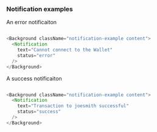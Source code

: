 ### Notification examples

An error notificaiton

```js

<Background className="notification-example content">
  <Notification
    text="Cannot connect to the Wallet"
    status="error"
  />
</Background>
```

A success notificaiton

```js

<Background className="notification-example content">
  <Notification
    text="Transaction to joesmith successful"
    status="success"
  />
</Background>
```
